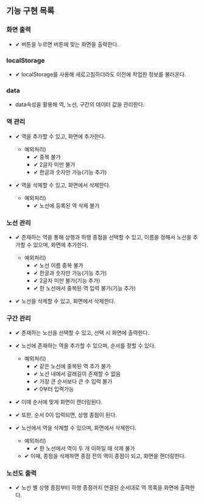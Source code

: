 ## 기능 구현 목록

### 화면 출력

- ✔ 버튼을 누르면 버튼에 맞는 화면을 출력한다.

### localStorage

- ✔ localStorage를 사용해 새로고침하더라도 이전에 작업한 정보를 불러온다.

### data

- data속성을 활용해 역, 노선, 구간의 데이터 값을 관리한다.

### 역 관리

- ✔ 역을 추가할 수 있고, 화면에 추가한다.

  - 예외처리)
    - ✔ 중복 불가
    - ✔ 2글자 미만 불가
    - ✔ 한글과 숫자만 가능(기능 추가)

- ✔ 역을 삭제할 수 있고, 화면에서 삭제한다.
  - 예외처리)
    - ✔ 노선에 등록된 역 삭제 불가

### 노선 관리

- ✔ 존재하는 역을 통해 상행과 하행 종점을 선택할 수 있고, 이름을 정해서 노선을 추가할 수 있으며, 화면에 추가한다.

  - 예외처리)
    - ✔ 노선 이름 중복 불가
    - ✔ 한글과 숫자만 가능(기능 추가)
    - ✔ 2글자 미만 불가(기능 추가)
    - ✔ 한 노선에서 중복된 역 입력 불가(기능 추가)

- ✔ 노선을 삭제할 수 있고, 화면에서 삭제한다.

### 구간 관리

- ✔ 존재하는 노선을 선택할 수 있고, 선택 시 화면에 출력한다.

- ✔ 노선에 존재하는 역을 추가할 수 있으며, 순서를 정할 수 있다.
  - 예외처리)
    - ✔ 같은 노선에 중복된 역 추가 불가
    - ✔ 노선 내에서 갈래길이 존재할 수 없음
    - ✔ 가장 큰 순서보다 큰 수 입력 불가
    - ✔ 0부터 입력가능
- ✔ 이때 순서에 맞게 화면이 랜더링된다.
- ✔ 또한, 순서 0이 입력되면, 상행 종점이 된다.

- ✔ 노선에서 역을 삭제할 수 있으며, 화면에서 삭제한다.

  - 예외처리)
    - ✔ 한 노선에서 역이 두 개 이하일 때 삭제 불가
  - ✔ 이때, 종점을 삭제하면 종점 전의 역이 종점이 되고, 화면을 랜더링한다.

### 노선도 출력

- ✔ 노선 별 상행 종점부터 하행 종점까지 연결된 순서대로 역 목록을 화면에 출력한다.
